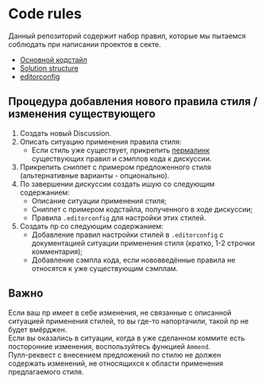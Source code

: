 # Code rules

Данный репозиторий содержит набор правил, которые мы пытаемся соблюдать при написании проектов в секте.

- [Основной кодстайл](Codestyles/Main.md)
- [Solution structure](Guides/SolutionStructure.md)
- [editorconfig](.editorconfig)

## Процедура добавления нового правила стиля / изменения существующего

1. Создать новый Discussion.
2. Описать ситуацию применения правила стиля:
   - Если стиль уже существует, прикрепить [пермалинк](https://docs.github.com/en/github/writing-on-github/working-with-advanced-formatting/creating-a-permanent-link-to-a-code-snippet) существующих правил и сэмплов кода к дискуссии.
3. Прикрепить сниппет с примером предложенного стиля (альтернативные варианты - опционально).
4. По завершении дискуссии создать ишую со следующим содержанием:
   - Описание ситуации применения стиля;
   - Сниппет с примером кодстайла, полученного в ходе дискуссии;
   - Правила `.editorconfig` для настройки этих стилей.
5. Создать пр со следующим содержанием:
   - Добавление правил настройки стилей в `.editorconfig` с документацией ситуации применения стиля (кратко, 1-2 строчки комментария);
   - Добавление сэмпла кода, если нововведённые правила не относятся к уже существующим сэмплам.

## Важно

Если ваш пр имеет в себе изменения, не связанные с описанной ситуацией применения стилей, то вы где-то напортачили, такой пр не будет вмёрджен. \
Если вы оказались в ситуации, когда в уже сделанном коммите есть посторонние изменения, воспользуйтесь функцией `Ammend`. \
Пулл-реквест с внесением предложений по стилю не должен содержать изменений, не относящихся к области применения предлагаемого стиля.

